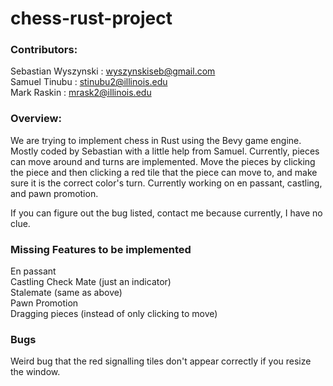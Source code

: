 # chess-rust-project
### Contributors:  
Sebastian Wyszynski : wyszynskiseb@gmail.com  
Samuel Tinubu : stinubu2@illinois.edu  
Mark Raskin : mrask2@illinois.edu

### Overview: 
We are trying to implement chess in Rust using the Bevy game engine.  
Mostly coded by Sebastian with a little help from Samuel.
Currently, pieces can move around and turns are implemented.
Move the pieces by clicking the piece and then clicking a red tile that the piece can move to, and make sure it is the correct color's turn.
Currently working on en passant, castling, and pawn promotion.  

If you can figure out the bug listed, contact me because currently, I have no clue.  

### Missing Features to be implemented
En passant  
Castling
Check Mate (just an indicator)  
Stalemate (same as above)  
Pawn Promotion  
Dragging pieces (instead of only clicking to move)  

### Bugs 
Weird bug that the red signalling tiles don't appear correctly if you resize the window.
